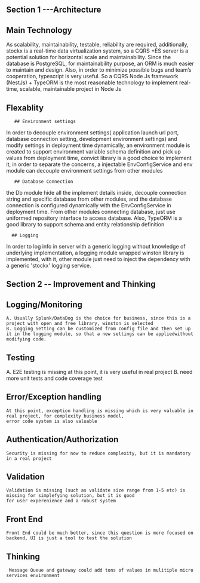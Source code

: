 ## Section 1 ---Architecture
  
  ## Main Technology
      
   As scalability, maintainability, testable, reliability are required, additionally, 
stockx is a real-time data virtualization system, so a CQRS +ES server is a potential solution for horizontal scale and    maintainability.  Since the database is PostgreSQL, for maintainability purpose, an ORM is much easier to maintain and design. Also, 
in order to minimize possible bugs and team’s cooperation, typescript is very useful. So a CQRS Node Js framework (NestJs) + TypeORM is the most reasonable technology to implement real-time, scalable, maintainable project in Node Js

   
  ## Flexablity
   
       ## Environment settings
   In order to decouple environment settings( application launch url port, database connection setting,  development environment settings)
 and modify settings in deployment time dynamically, an environment module is created to support environment variable schema definition 
 and pick up values from deployment time, convict library is a good choice to implement it, in order to separate the concerns, a injectable EnvConfigService and env module can decouple environment settings from other modules
 
       ## Database Connection
 
  the Db module hide all the implement details inside, decouple connection string and specific database from other modules, and the database connection is configured dynamically with the EnvConfigService in deployment time. From other modules connecting database, just use uniformed repository interface to access database. Also, TypeORM is a good library to support 
schema and entity relationship definition 
   
      ## Logging
  In order to log info in server with a generic logging without knowledge of underlying implementation, a logging module wrapped winston library is implemented, with it, other module just need to inject the dependency with a generic 'stockx' logging service.




## Section 2 -- Improvement and Thinking
  ## Logging/Monitoring
    A. Usually Splunk/DataDog is the choice for business, since this is a project with open and free library, winston is selected
    B. Logging Setting can be customized from config file and then set up it in the logging module, so that a new settings can be appliedwithout modifying code.
    
  ## Testing
   A. E2E testing is missing at this point, it is very useful in real project
   B. need more unit tests and code coverage test
   
  ## Error/Exception handling
    At this point, exception handling is missing which is very valuable in real project, for complexity business model, 
    error code system is also valuable
    
  ## Authentication/Authorization
    Security is missing for now to reduce complexity, but it is mandatory in a real project
    
  ## Validation
    Validation is missing (such as validate size range from 1-5 etc) is missing for simplefying solution, but it is good
    for user experenience and a robust system 
   
   ## Front End
    Front End could be much better, since this question is more focused on backend, UI is just a tool to test the solution
    
   ## Thinking
     Message Queue and gateway could add tons of values in mulitiple micro services environment
    
    
